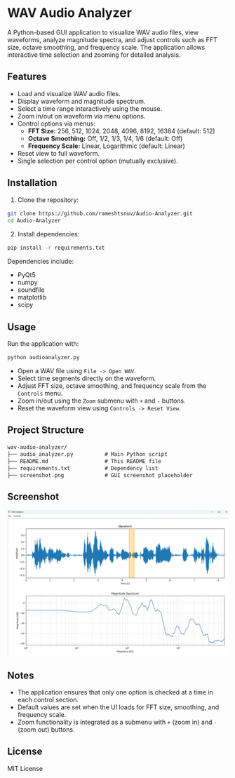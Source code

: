 # WAV Audio Analyzer

A Python-based GUI application to visualize WAV audio files, view waveforms, analyze magnitude spectra, and adjust controls such as FFT size, octave smoothing, and frequency scale. The application allows interactive time selection and zooming for detailed analysis.

## Features

- Load and visualize WAV audio files.
- Display waveform and magnitude spectrum.
- Select a time range interactively using the mouse.
- Zoom in/out on waveform via menu options.
- Control options via menus:
  - **FFT Size:** 256, 512, 1024, 2048, 4096, 8192, 16384 (default: 512)
  - **Octave Smoothing:** Off, 1/2, 1/3, 1/4, 1/6 (default: Off)
  - **Frequency Scale:** Linear, Logarithmic (default: Linear)
- Reset view to full waveform.
- Single selection per control option (mutually exclusive).

## Installation

1. Clone the repository:

```bash
git clone https://github.com/rameshtsnuv/Audio-Analyzer.git
cd Audio-Analyzer
```

2. Install dependencies:

```bash
pip install -r requirements.txt
```

Dependencies include:

- PyQt5
- numpy
- soundfile
- matplotlib
- scipy

## Usage

Run the application with:

```bash
python audioanalyzer.py
```

- Open a WAV file using `File -> Open WAV`.
- Select time segments directly on the waveform.
- Adjust FFT size, octave smoothing, and frequency scale from the `Controls` menu.
- Zoom in/out using the `Zoom` submenu with `+` and `-` buttons.
- Reset the waveform view using `Controls -> Reset View`.

## Project Structure

```
wav-audio-analyzer/
├── audio_analyzer.py          # Main Python script
├── README.md                  # This README file
├── requirements.txt           # Dependency list
├── screenshot.png             # GUI screenshot placeholder

```

## Screenshot
![Audio Analyzer Screenshot](screenshot.png)

## Notes

- The application ensures that only one option is checked at a time in each control section.
- Default values are set when the UI loads for FFT size, smoothing, and frequency scale.
- Zoom functionality is integrated as a submenu with `+` (zoom in) and `-` (zoom out) buttons.

## License

MIT License

